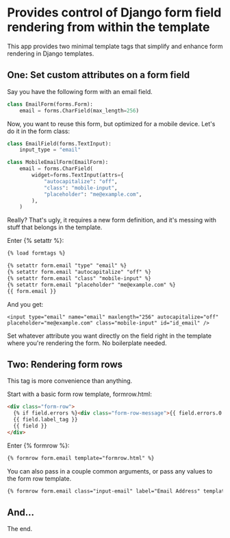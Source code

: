 Provides control of Django form field rendering from within the template
========================================================================

This app provides two minimal template tags that simplify and enhance form rendering in Django templates.

One: Set custom attributes on a form field
------------------------------------------

Say you have the following form with an email field. 

```python
class EmailForm(forms.Form):
    email = forms.CharField(max_length=256)
```

Now, you want to reuse this form, but optimized for a mobile device. Let's do it in the form class:

```python
class EmailField(forms.TextInput):
    input_type = "email"

class MobileEmailForm(EmailForm):
    email = forms.CharField(
        widget=forms.TextInput(attrs={
            "autocapitalize": "off",
            "class": "mobile-input",
            "placeholder": "me@example.com",
        ),
    )
```

Really? That's ugly, it requires a new form definition, and it's messing with stuff that belongs in the template.

Enter {% setattr %}:

```html
{% load formtags %}

{% setattr form.email "type" "email" %}
{% setattr form.email "autocapitalize" "off" %}
{% setattr form.email "class" "mobile-input" %}
{% setattr form.email "placeholder" "me@example.com" %}
{{ form.email }}
```

And you get:

```
<input type="email" name="email" maxlength="256" autocapitalize="off" placeholder="me@example.com" class="mobile-input" id="id_email" />
```

Set whatever attribute you want directly on the field right in the template where you're rendering the form. No boilerplate needed.


Two: Rendering form rows
------------------------

This tag is more convenience than anything.

Start with a basic form row template, formrow.html:

```html
<div class="form-row">
  {% if field.errors %}<div class="form-row-message">{{ field.errors.0 }}</div>{% endif %}
  {{ field.label_tag }}
  {{ field }}
</div>
```

Enter {% formrow %}:

```html
{% formrow form.email template="formrow.html" %}
```

You can also pass in a couple common arguments, or pass any values to the form row template.

```html
{% formrow form.email class="input-email" label="Email Address" template="formrow.html" %}
```

And...
------

The end.
